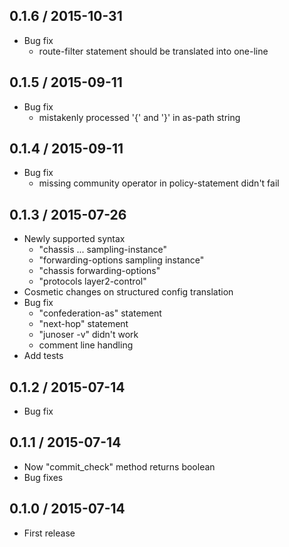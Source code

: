 ## 0.1.6 / 2015-10-31

* Bug fix
  * route-filter statement should be translated into one-line

## 0.1.5 / 2015-09-11

* Bug fix
  * mistakenly processed '{' and '}' in as-path string

## 0.1.4 / 2015-09-11

* Bug fix
  * missing community operator in policy-statement didn't fail

## 0.1.3 / 2015-07-26

* Newly supported syntax
  * "chassis ... sampling-instance"
  * "forwarding-options sampling instance"
  * "chassis forwarding-options"
  * "protocols layer2-control"
* Cosmetic changes on structured config translation
* Bug fix
  * "confederation-as" statement
  * "next-hop" statement
  * "junoser -v" didn't work
  * comment line handling
* Add tests

## 0.1.2 / 2015-07-14

* Bug fix

## 0.1.1 / 2015-07-14

* Now "commit_check" method returns boolean
* Bug fixes

## 0.1.0 / 2015-07-14

* First release
